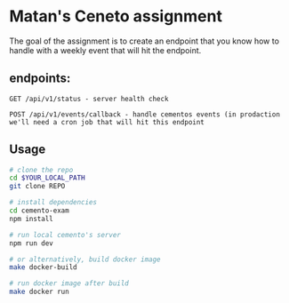 # Matan's Ceneto assignment

The goal of the assignment is to create an endpoint that you know how to handle with a weekly event that will hit the endpoint.

## endpoints:
```
GET /api/v1/status - server health check
```

```
POST /api/v1/events/callback - handle cementos events (in prodaction we'll need a cron job that will hit this endpoint
```

## Usage
```sh
# clone the repo
cd $YOUR_LOCAL_PATH
git clone REPO

# install dependencies
cd cemento-exam
npm install

# run local cemento's server
npm run dev

# or alternatively, build docker image
make docker-build

# run docker image after build
make docker run
```
